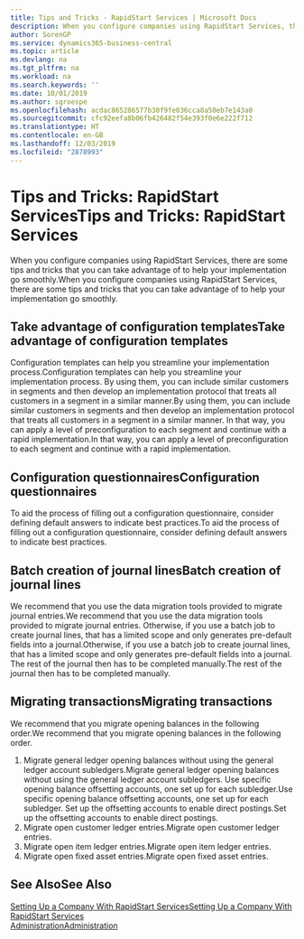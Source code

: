 ```yaml
---
title: Tips and Tricks - RapidStart Services | Microsoft Docs
description: When you configure companies using RapidStart Services, there are some tips and tricks that you can take advantage of to help your implementation go smoothly.
author: SorenGP
ms.service: dynamics365-business-central
ms.topic: article
ms.devlang: na
ms.tgt_pltfrm: na
ms.workload: na
ms.search.keywords: ''
ms.date: 10/01/2019
ms.author: sgroespe
ms.openlocfilehash: acdac865286577b30f9fe036cca8a50eb7e143a0
ms.sourcegitcommit: cfc92eefa8b06fb426482f54e393f0e6e222f712
ms.translationtype: HT
ms.contentlocale: en-GB
ms.lasthandoff: 12/03/2019
ms.locfileid: "2878993"
---
```

# <a name="tips-and-tricks-rapidstart-services"></a><span data-ttu-id="54334-103">Tips and Tricks: RapidStart Services</span><span class="sxs-lookup"><span data-stu-id="54334-103">Tips and Tricks: RapidStart Services</span></span>
<span data-ttu-id="54334-104">When you configure companies using RapidStart Services, there are some tips and tricks that you can take advantage of to help your implementation go smoothly.</span><span class="sxs-lookup"><span data-stu-id="54334-104">When you configure companies using RapidStart Services, there are some tips and tricks that you can take advantage of to help your implementation go smoothly.</span></span>  

## <a name="take-advantage-of-configuration-templates"></a><span data-ttu-id="54334-105">Take advantage of configuration templates</span><span class="sxs-lookup"><span data-stu-id="54334-105">Take advantage of configuration templates</span></span>  
<span data-ttu-id="54334-106">Configuration templates can help you streamline your implementation process.</span><span class="sxs-lookup"><span data-stu-id="54334-106">Configuration templates can help you streamline your implementation process.</span></span> <span data-ttu-id="54334-107">By using them, you can include similar customers in segments and then develop an implementation protocol that treats all customers in a segment in a similar manner.</span><span class="sxs-lookup"><span data-stu-id="54334-107">By using them, you can include similar customers in segments and then develop an implementation protocol that treats all customers in a segment in a similar manner.</span></span> <span data-ttu-id="54334-108">In that way, you can apply a level of preconfiguration to each segment and continue with a rapid implementation.</span><span class="sxs-lookup"><span data-stu-id="54334-108">In that way, you can apply a level of preconfiguration to each segment and continue with a rapid implementation.</span></span>  

## <a name="configuration-questionnaires"></a><span data-ttu-id="54334-109">Configuration questionnaires</span><span class="sxs-lookup"><span data-stu-id="54334-109">Configuration questionnaires</span></span>  
<span data-ttu-id="54334-110">To aid the process of filling out a configuration questionnaire, consider defining default answers to indicate best practices.</span><span class="sxs-lookup"><span data-stu-id="54334-110">To aid the process of filling out a configuration questionnaire, consider defining default answers to indicate best practices.</span></span>  

## <a name="batch-creation-of-journal-lines"></a><span data-ttu-id="54334-111">Batch creation of journal lines</span><span class="sxs-lookup"><span data-stu-id="54334-111">Batch creation of journal lines</span></span>  
<span data-ttu-id="54334-112">We recommend that you use the data migration tools provided to migrate journal entries.</span><span class="sxs-lookup"><span data-stu-id="54334-112">We recommend that you use the data migration tools provided to migrate journal entries.</span></span> <span data-ttu-id="54334-113">Otherwise, if you use a batch job to create journal lines, that has a limited scope and only generates pre-default fields into a journal.</span><span class="sxs-lookup"><span data-stu-id="54334-113">Otherwise, if you use a batch job to create journal lines, that has a limited scope and only generates pre-default fields into a journal.</span></span> <span data-ttu-id="54334-114">The rest of the journal then has to be completed manually.</span><span class="sxs-lookup"><span data-stu-id="54334-114">The rest of the journal then has to be completed manually.</span></span>  

## <a name="migrating-transactions"></a><span data-ttu-id="54334-115">Migrating transactions</span><span class="sxs-lookup"><span data-stu-id="54334-115">Migrating transactions</span></span>  
<span data-ttu-id="54334-116">We recommend that you migrate opening balances in the following order.</span><span class="sxs-lookup"><span data-stu-id="54334-116">We recommend that you migrate opening balances in the following order.</span></span>  

1.  <span data-ttu-id="54334-117">Migrate general ledger opening balances without using the general ledger account subledgers.</span><span class="sxs-lookup"><span data-stu-id="54334-117">Migrate general ledger opening balances without using the general ledger account subledgers.</span></span> <span data-ttu-id="54334-118">Use specific opening balance offsetting accounts, one set up for each subledger.</span><span class="sxs-lookup"><span data-stu-id="54334-118">Use specific opening balance offsetting accounts, one set up for each subledger.</span></span> <span data-ttu-id="54334-119">Set up the offsetting accounts to enable direct postings.</span><span class="sxs-lookup"><span data-stu-id="54334-119">Set up the offsetting accounts to enable direct postings.</span></span>  
2.  <span data-ttu-id="54334-120">Migrate open customer ledger entries.</span><span class="sxs-lookup"><span data-stu-id="54334-120">Migrate open customer ledger entries.</span></span>  
3.  <span data-ttu-id="54334-121">Migrate open item ledger entries.</span><span class="sxs-lookup"><span data-stu-id="54334-121">Migrate open item ledger entries.</span></span>  
4.  <span data-ttu-id="54334-122">Migrate open fixed asset entries.</span><span class="sxs-lookup"><span data-stu-id="54334-122">Migrate open fixed asset entries.</span></span>  

## <a name="see-also"></a><span data-ttu-id="54334-123">See Also</span><span class="sxs-lookup"><span data-stu-id="54334-123">See Also</span></span>  
[<span data-ttu-id="54334-124">Setting Up a Company With RapidStart Services</span><span class="sxs-lookup"><span data-stu-id="54334-124">Setting Up a Company With RapidStart Services</span></span>](admin-set-up-a-company-with-rapidstart.md)  
[<span data-ttu-id="54334-125">Administration</span><span class="sxs-lookup"><span data-stu-id="54334-125">Administration</span></span>](admin-setup-and-administration.md)
